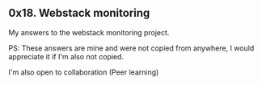 ## 0x18. Webstack monitoring

My answers to the webstack monitoring project.

PS: These answers are mine and were not copied from anywhere, I would appreciate it if I'm also not copied.

I'm also open to collaboration (Peer learning)
